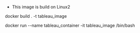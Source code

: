 - This image is build on Linux2



docker build . -t tableau_image

docker run --name tableau_container -it tableau_image  /bin/bash

